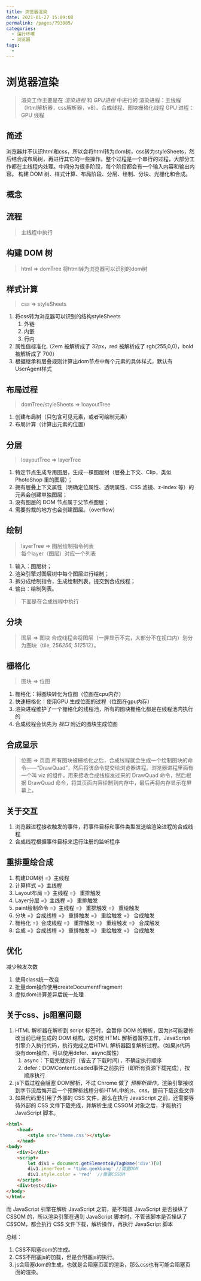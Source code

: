 ```yaml
---
title: 浏览器渲染
date: 2021-01-27 15:09:08
permalink: /pages/793085/
categories:
  - 运行环境
  - 浏览器
tags:
  - 
---
```

# 浏览器渲染
> 渲染工作主要是在 *渲染进程* 和 *GPU进程* 中进行的
渲染进程：主线程（html解析器，css解析器，v8）、合成线程、图块栅格化线程
GPU 进程：GPU 线程
## 简述
浏览器并不认识html和css，所以会将html转为dom树，css转为styleSheets，然后结合成布局树，再进行其它的一些操作。整个过程是一个串行的过程，大部分工作都在主线程内处理。中间分为很多阶段，每个阶段都会有一个输入内容和输出内容。
构建 DOM 树、样式计算、布局阶段、分层、绘制、分块、光栅化和合成。

## 概念


## 流程

> 主线程中执行
## 构建 DOM 树
> html => domTree
将html转为浏览器可以识别的dom树
## 样式计算
> css => styleSheets
1. 将css转为浏览器可以识别的结构styleSheets
   1. 外链
   2. 内嵌
   3. 行内
2. 属性值标准化（2em 被解析成了 32px，red 被解析成了 rgb(255,0,0)，bold 被解析成了 700）
3. 根据继承和层叠规则计算出dom节点中每个元素的具体样式，默认有UserAgent样式

## 布局过程
> domTree/styleSheets => loayoutTree
1. 创建布局树（只包含可见元素，或者可绘制元素）
2. 布局计算（计算出元素的位置）

## 分层
> loayoutTree => layerTree
1. 特定节点生成专用图层，生成一棵图层树（层叠上下文、Clip，类似 PhotoShop 里的图层）；
2. 拥有层叠上下文属性（明确定位属性、透明属性、CSS 滤镜、z-index 等）的元素会创建单独图层；
3. 没有图层的 DOM 节点属于父节点图层；
4. 需要剪裁的地方也会创建图层。（overflow）

## 绘制
> layerTree => 图层绘制指令列表  
> 每个layer（图层）对应一个列表
1. 输入：图层树；
2. 渲染引擎对图层树中每个图层进行绘制；
3. 拆分成绘制指令，生成绘制列表，提交到合成线程；
4. 输出：绘制列表。

> 下面是在合成线程中执行
## 分块
> 图层 => 图块
合成线程会将图层（一屏显示不完，大部分不在视口内）划分为图块（tile, 256*256, 512*512）。

## 栅格化
> 图块 => 位图  
1. 栅格化：将图块转化为位图（位图在cpu内存）
2. 快速栅格化：使用GPU 生成位图的过程（位图在gpu内存）
3. 渲染进程维护了一个栅格化的线程池，所有的图块栅格化都是在线程池内执行的
4. 合成线程会优先为 *视口* 附近的图块生成位图


## 合成显示
> 位图 => 页面
所有图块被栅格化之后，合成线程就会生成一个绘制图块的命令——“DrawQuad”，然后将该命令提交给浏览器进程。浏览器进程里面有一个叫 viz 的组件，用来接收合成线程发过来的 DrawQuad 命令，然后根据 DrawQuad 命令，将其页面内容绘制到内存中，最后再将内存显示在屏幕上。


## 关于交互
1. 浏览器进程接收触发的事件，将事件目标和事件类型发送给渲染进程的合成线程
2. 合成线程根据事件目标来运行注册的监听程序


## 重排重绘合成
1. 构建DOM树 =》主线程
2. 计算样式 =》主线程
3. Layout布局 =》主线程 =》 重排触发
4. Layer分层 =》主线程 =》 重排触发
5. paint绘制命令 =》主线程 =》 重排触发 =》 重绘触发
6. 分块 =》合成线程 =》 重排触发 =》 重绘触发 =》 合成触发
7. 栅格化 =》合成线程 =》 重排触发 =》 重绘触发 =》 合成触发
8. 合成 =》合成线程 =》 重排触发 =》 重绘触发 =》 合成触发

## 优化
减少触发次数
1. 使用class统一改变
2. 批量dom操作使用createDocumentFragment
3. 虚拟dom计算差异后统一处理

## 关于css、js阻塞问题

1. HTML 解析器在解析到 script 标签时，会暂停 DOM 的解析，因为js可能要修改当前已经生成的 DOM 结构。这时候 HTML 解析器暂停工作，JavaScript 引擎介入执行代码，执行完成之后HTML 解析器回复解析过程。（如果js代码没有dom操作，可以使用defer、async属性）
   1. async：下载完就执行（省去了下载时间），不确定执行顺序
   2. defer：DOMContentLoaded事件之前执行（即所有资源下载完成），按顺序执行
2. js下载过程会阻塞 DOM解析，不过 Chrome 做了 *预解析操作*，渲染引擎接收到字节流后悔开启一个预解析线程分析HTML中的js、css，提前下载这些文件
3. 如果代码里引用了外部的 CSS 文件，那么在执行 JavaScript 之前，还需要等待外部的 CSS 文件下载完成，并解析生成 CSSOM 对象之后，才能执行 JavaScript 脚本。
```html
<html>
    <head>
        <style src='theme.css'></style>
    </head>
<body>
    <div>1</div>
    <script>
        let div1 = document.getElementsByTagName('div')[0]
        div1.innerText = 'time.geekbang' //需要DOM
        div1.style.color = 'red'  //需要CSSOM
    </script>
    <div>test</div>
</body>
</html>
```
而 JavaScript 引擎在解析 JavaScript 之前，是不知道 JavaScript 是否操纵了 CSSOM 的，所以渲染引擎在遇到 JavaScript 脚本时，不管该脚本是否操纵了 CSSOM，都会执行 CSS 文件下载，解析操作，再执行 JavaScript 脚本

总结：  
1. CSS不阻塞dom的生成。
2. CSS不阻塞js的加载，但是会阻塞js的执行。
3. js会阻塞dom的生成，也就是会阻塞页面的渲染，那么css也有可能会阻塞页面的渲染。
